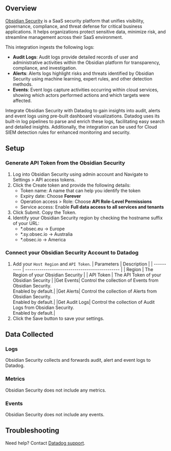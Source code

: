 ## Overview

[Obsidian Security][1] is a SaaS security platform that unifies visibility, governance, compliance, and threat defense for critical business applications. It helps organizations protect sensitive data, minimize risk, and streamline management across their SaaS environment.

This integration ingests the following logs:

- **Audit Logs**: Audit logs provide detailed records of user and administrative activities within the Obsidian platform for transparency, compliance, and investigation.
- **Alerts**: Alerts logs highlight risks and threats identified by Obsidian Security using machine learning, expert rules, and other detection methods.
- **Events**: Event logs capture activities occurring within cloud services, showing which actors performed actions and which targets were affected.

Integrate Obsidian Security with Datadog to gain insights into audit, alerts and event logs using pre-built dashboard visualizations. Datadog uses its built-in log pipelines to parse and enrich these logs, facilitating easy search and detailed insights. Additionally, the integration can be used for Cloud SIEM detection rules for enhanced monitoring and security.

## Setup

### Generate API Token from the Obsidian Security

1. Log into Obsidian Security using admin account and Navigate to Settings > API access tokens.
2. Click the Create token and provide the following details:
   - Token name: A name that can help you identify the token
   - Expiry date: Choose **Forever**
   - Operation access > Role: Choose **API Role-Level Permissions**
   - Service access: Enable **Full data access to all services and tenants**
3. Click Submit. Copy the Token.
4. Identify your Obsidian Security region by checking the hostname suffix of your URL:
   - \*.obsec.eu -> Europe
   - \*.sy.obsec.io -> Australia
   - \*.obsec.io -> America

### Connect your Obsidian Security Account to Datadog

1. Add your `Host Region` and `API Token`.
   | Parameters | Description |
   | ---------- | ---------------------------------------------- |
   | Region | The Region of your Obsidian Security |
   | API Token | The API Token of your Obsidian Security |
   |Get Events| Control the collection of Events from Obsidian Security. <br> Enabled by default.|
   |Get Alerts| Control the collection of Alerts from Obsidian Security. <br> Enabled by default.|
   |Get Audit Logs| Control the collection of Audit Logs from Obsidian Security. <br> Enabled by default.|
2. Click the Save button to save your settings.

## Data Collected

### Logs

Obsidian Security collects and forwards audit, alert and event logs to Datadog.

### Metrics

Obsidian Security does not include any metrics.

### Events

Obsidian Security does not include any events.

## Troubleshooting

Need help? Contact [Datadog support][2].

[1]: https://www.obsidiansecurity.com/
[2]: https://docs.datadoghq.com/help/
